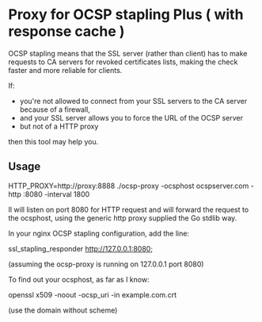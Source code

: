 Proxy for OCSP stapling Plus ( with response cache )
=======================

OCSP stapling means that the SSL server (rather than client) has to make requests to CA servers
for revoked certificates lists, making the check faster and more reliable for clients.

If:
* you're not allowed to connect from your SSL servers to the CA server because of a firewall,
* and your SSL server allows you to force the URL of the OCSP server
* but not of a HTTP proxy

then this tool may help you.

Usage
-----

   HTTP_PROXY=http://proxy:8888 ./ocsp-proxy -ocsphost ocspserver.com -http :8080 -interval 1800

Il will listen on port 8080 for HTTP request and will forward the request to the ocsphost,
using the generic http proxy supplied the Go stdlib way.

In your nginx OCSP stapling configuration, add the line:

   ssl_stapling_responder http://127.0.0.1:8080;

(assuming the ocsp-proxy is running on 127.0.0.1 port 8080)

To find out your ocsphost, as far as I know:

   openssl x509 -noout -ocsp_uri -in example.com.crt

(use the domain without scheme)
